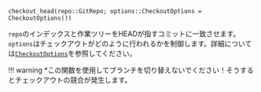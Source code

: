 ```
checkout_head(repo::GitRepo; options::CheckoutOptions = CheckoutOptions())
```

`repo`のインデックスと作業ツリーをHEADが指すコミットに一致させます。`options`はチェックアウトがどのように行われるかを制御します。詳細については[`CheckoutOptions`](@ref)を参照してください。

!!! warning
    *この関数を使用してブランチを切り替えないでください！そうするとチェックアウトの競合が発生します。

